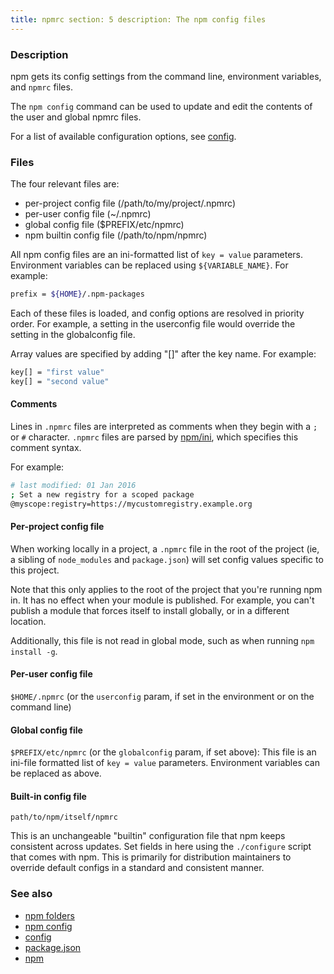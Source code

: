 ```yaml
---
title: npmrc section: 5 description: The npm config files
---
```


### Description

npm gets its config settings from the command line, environment variables, and `npmrc` files.

The `npm config` command can be used to update and edit the contents of the user and global npmrc files.

For a list of available configuration options, see
[config](/using-npm/config).

### Files

The four relevant files are:

* per-project config file (/path/to/my/project/.npmrc)
* per-user config file (~/.npmrc)
* global config file ($PREFIX/etc/npmrc)
* npm builtin config file (/path/to/npm/npmrc)

All npm config files are an ini-formatted list of `key = value` parameters. Environment variables can be replaced
using `${VARIABLE_NAME}`. For example:

```bash
prefix = ${HOME}/.npm-packages
```

Each of these files is loaded, and config options are resolved in priority order. For example, a setting in the
userconfig file would override the setting in the globalconfig file.

Array values are specified by adding "[]" after the key name. For example:

```bash
key[] = "first value"
key[] = "second value"
```

#### Comments

Lines in `.npmrc` files are interpreted as comments when they begin with a
`;` or `#` character. `.npmrc` files are parsed by
[npm/ini](https://github.com/npm/ini), which specifies this comment syntax.

For example:

```bash
# last modified: 01 Jan 2016
; Set a new registry for a scoped package
@myscope:registry=https://mycustomregistry.example.org
```

#### Per-project config file

When working locally in a project, a `.npmrc` file in the root of the project (ie, a sibling of `node_modules`
and `package.json`) will set config values specific to this project.

Note that this only applies to the root of the project that you're running npm in. It has no effect when your module is
published. For example, you can't publish a module that forces itself to install globally, or in a different location.

Additionally, this file is not read in global mode, such as when running
`npm install -g`.

#### Per-user config file

`$HOME/.npmrc` (or the `userconfig` param, if set in the environment or on the command line)

#### Global config file

`$PREFIX/etc/npmrc` (or the `globalconfig` param, if set above): This file is an ini-file formatted list
of `key = value` parameters. Environment variables can be replaced as above.

#### Built-in config file

`path/to/npm/itself/npmrc`

This is an unchangeable "builtin" configuration file that npm keeps consistent across updates. Set fields in here using
the `./configure`
script that comes with npm. This is primarily for distribution maintainers to override default configs in a standard and
consistent manner.

### See also

* [npm folders](/configuring-npm/folders)
* [npm config](/commands/npm-config)
* [config](/using-npm/config)
* [package.json](/configuring-npm/package-json)
* [npm](/commands/npm)
